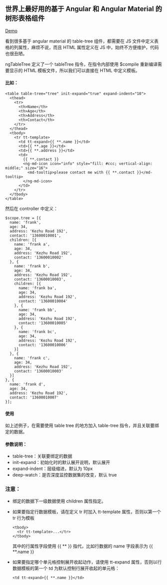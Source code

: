 ## 世界上最好用的基于 Angular 和 Angular Material 的树形表格组件

[Demo][1]

看到很多基于 angular material 的 table-tree 组件，都需要在 JS 文件中定义表格的列属性，麻烦不说，而且 HTML 属性定义在 JS 中，始终不方便维护，代码也很丑陋。

ngTableTree 定义了一个 tableTree 指令，在指令内部使用  $compile 重新编译需要显示的 HTML 模板文件，所以我们可以直接在 HTML 中定义模板。

#### 比如：
```
<table table-tree="tree" init-expand="true" expand-indent="10">
  <thead>
    <tr>
      <th>Name</th>
      <th>Age</th>
      <th>Address</th>
      <th>Contact</th>
    </tr>
  </thead>
  <tbody>
    <tr tt-template>
      <td tt-expand>{{ **.name }}</td>
      <td>{{ **.age }}</td>
      <td>{{ **.address }}</td>
      <td>
        {{ **.contact }}
        <ng-md-icon icon="info" style="fill: #ccc; vertical-align: middle;" size="16">
          <md-tooltip>please contact me with {{ **.contact }}</md-tooltip>
        </ng-md-icon>
      </td>
    </tr>
  </tbody>
</table>
```

然后在 controller 中定义：
```
$scope.tree = [{
  name: 'frank',
  age: 34,
  address: 'Kezhu Road 192',
  contact: '13600010001',
  children: [{
    name: 'frank a',
    age: 34,
    address: 'Kezhu Road 192',
    contact: '13600010002'
  }, {
    name: 'frank b',
    age: 34,
    address: 'Kezhu Road 192',
    contact: '13600010003',
    children: [{
      name: 'frank ba',
      age: 34,
      address: 'Kezhu Road 192',
      contact: '13600010004'
    }, {
      name: 'frank bb',
      age: 34,
      address: 'Kezhu Road 192',
      contact: '13600010005'
    }, {
      name: 'frank bc',
      age: 34,
      address: 'Kezhu Road 192',
      contact: '13600010006'
    }]
  }, {
    name: 'frank c',
    age: 34,
    address: 'Kezhu Road 192',
    contact: '13600010003'
  }]
}, {
  name: 'frank d',
  age: 34,
  address: 'Kezhu Road 192',
  contact: '13600010007'
}];
```

#### 使用
如上述例子，在需要使用 table tree 的地方加入 table-tree 指令，并且关联要绑定的数据。

#### 参数说明：
 - table-tree：关联要绑定的数据
 - init-expand：初始化时的默认展开说明，默认展开
 - expand-indent：层级缩进，默认为 10px
 - deep-watch：是否深度监控数据集的改变，默认 true

### 注意：
- 绑定的数据下一级数据使用 children 属性指定。
- 如果要指定行数据模板，请在定义 tr 时加入 tt-template 属性，否则以第一个 tr 行为模板
    ```
    <tbody>
      <tr tt-template>...</tr>
    </tbody>
    ```
    其中的行属性字段使用 {{ \*\* }} 指代，比如行数据的 name 字段表示为 {{ \*\*.name }}

- 如果要指定哪个单元格控制展开收起动作，请使用 tt-expand 属性，否则以行数据模板的第一个 td 为默认控制行展开收起的单元格：
    ```
    <td tt-expand>{{ **.name }}</td>
    ```


  [1]: http://www.0xfc.cn/article/0/58a9422a2c2ff13a2ae3752c
